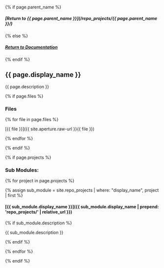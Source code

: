 {% if page.parent_name %}
##### [Return to {{ page.parent_name }}](/repo_projects/{{ page.parent_name }}/)
{% else %}
##### [Return to Documentation](/documentation/)
{% endif %}

## {{ page.display_name }}

{{ page.description }}

{% if page.files %}

### Files

{% for file in page.files %}

[{{ file }}]({{ site.aperture.raw-url }}{{ file }})

{% endfor %}

{% endif %}

{% if page.projects %}

### Sub Modules:

{% for project in page.projects %}

{% assign sub_module = site.repo_projects | where: "display_name", project | first %}

#### [{{ sub_module.display_name }}]({{ sub_module.display_name | prepend: 'repo_projects/' | relative_url }})

{% if sub_module.description %}

{{ sub_module.description }}

{% endif %}

{% endfor %}

{% endif %}
